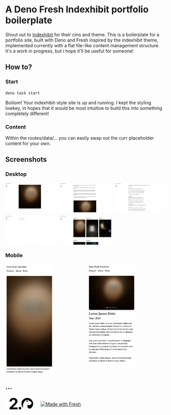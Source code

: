 # A Deno Fresh Indexhibit portfolio boilerplate

Shout out to [Indexhibit](https://indexhibit.org/) for their cms and theme.
This is a boilerplate for a portfolio site, built with Deno and Fresh inspired by the indexhibit theme, implemented currently with a flat file-like content management structure. It's a work in progress, but i hope it'll be useful for someone!

## How to?

### Start

```
deno task start
```

Boiiiom! Your indexhibit-style site is up and running. I kept the styling lowkey, in hopes that it would be most intuitive to build this into something completely different!

### Content
Within the routes/data/... you can easily swap out the curr placeholder content for your own. 

## Screenshots

### Desktop

<div style="display: grid; grid-template-columns: repeat(3, 1fr); gap: 10px;">
  <img src="static/readme-images/desktop-index.jpeg" alt="Desktop Index" width="200">
  <img src="static/readme-images/desktop-about.jpeg" alt="Desktop About" width="200">
  <img src="static/readme-images/desktop-cv.jpeg" alt="Desktop CV" width="200">
  <img src="static/readme-images/desktop-press.jpeg" alt="Desktop Press" width="200">
  <img src="static/readme-images/desktop-projects.jpeg" alt="Desktop Projects" width="200">
</div>

### Mobile

<div style="display: grid; grid-template-columns: repeat(2, 1fr); gap: 10px;">
  <img src="static/readme-images/mobile-index.jpeg" alt="Mobile Index" width="150">
  <img src="static/readme-images/mobile-single-project.jpeg" alt="Mobile Single Project" width="150">
</div>

## ...

<div style="display: flex; align-items: center; gap: 10px;">
  <a href="https://deno.com">
    <img src="static/readme-images/deno2.png" alt="Made with Deno" width="100">
  </a>
  <a href="https://fresh.deno.dev">
    <img src="https://fresh.deno.dev/fresh-badge.svg" alt="Made with Fresh" width="100">
  </a>
</div>
